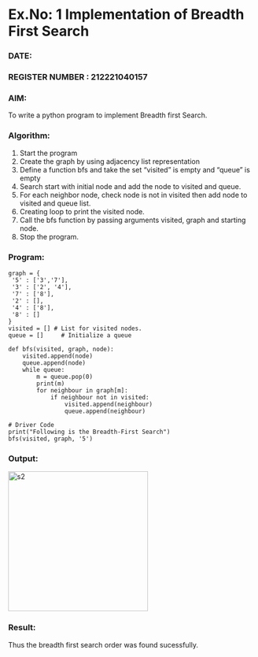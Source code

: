 # Ex.No: 1  Implementation of Breadth First Search 
### DATE:                                                                            
### REGISTER NUMBER : 212221040157

### AIM: 
To write a python program to implement Breadth first Search. 

### Algorithm:
1. Start the program
2. Create the graph by using adjacency list representation
3. Define a function bfs and take the set “visited” is empty and “queue” is empty
4. Search start with initial node and add the node to visited and queue.
5. For each neighbor node, check node is not in visited then add node to visited and queue list.
6.  Creating loop to print the visited node.
7.   Call the bfs function by passing arguments visited, graph and starting node.
8.   Stop the program.

### Program:

```
graph = {
 '5' : ['3','7'],
 '3' : ['2', '4'],
 '7' : ['8'],
 '2' : [],
 '4' : ['8'],
 '8' : []
}
visited = [] # List for visited nodes.
queue = []     # Initialize a queue

def bfs(visited, graph, node):
    visited.append(node)
    queue.append(node)
    while queue:
        m = queue.pop(0) 
        print(m) 
        for neighbour in graph[m]:
            if neighbour not in visited:
                visited.append(neighbour)
                queue.append(neighbour)

# Driver Code
print("Following is the Breadth-First Search")
bfs(visited, graph, '5')
```

### Output:

<img width="284" alt="s2" src="https://github.com/SmritiManikand/AI_Lab_2023-24/assets/113674204/cbbdc04e-e3dc-4ff5-88c9-20b3b23d2768">

### Result:
Thus the breadth first search order was found sucessfully.
